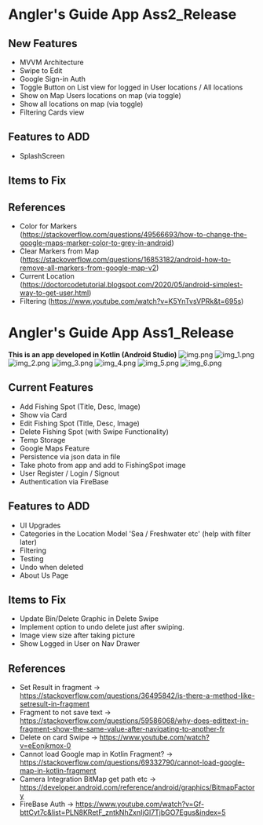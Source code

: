 # __Angler's Guide App__ Ass2_Release
## New Features
- MVVM Architecture
- Swipe to Edit
- Google Sign-in Auth
- Toggle Button on List view for logged in User locations / All locations
- Show on Map Users locations on map (via toggle)
- Show all locations on map (via toggle)
- Filtering Cards view

## Features to ADD
- SplashScreen

## Items to Fix


## References
 - Color for Markers (https://stackoverflow.com/questions/49566693/how-to-change-the-google-maps-marker-color-to-grey-in-android)
 - Clear Markers from Map (https://stackoverflow.com/questions/16853182/android-how-to-remove-all-markers-from-google-map-v2)
 - Current Location (https://doctorcodetutorial.blogspot.com/2020/05/android-simplest-way-to-get-user.html)
 - Filtering (https://www.youtube.com/watch?v=K5YnTvsVPRk&t=695s)

# __Angler's Guide App__ Ass1_Release
__This is an app developed in Kotlin (Android Studio)__
![img.png](img.png)
![img_1.png](img_1.png)
![img_2.png](img_2.png)
![img_3.png](img_3.png)
![img_4.png](img_4.png)
![img_5.png](img_5.png)
![img_6.png](img_6.png)

## Current Features
- Add Fishing Spot (Title, Desc, Image)
- Show via Card
- Edit Fishing Spot (Title, Desc, Image)
- Delete Fishing Spot (with Swipe Functionality)
- Temp Storage
- Google Maps Feature
- Persistence via json data in file
- Take photo from app and add to FishingSpot image
- User Register / Login / Signout 
- Authentication via FireBase

## Features to ADD
- UI Upgrades
- Categories in the Location Model 'Sea / Freshwater etc' (help with filter later)
- Filtering
- Testing
- Undo when deleted 
- About Us Page

## Items to Fix
- Update Bin/Delete Graphic in Delete Swipe
- Implement option to undo delete just after swiping.
- Image view size after taking picture
- Show Logged in User on Nav Drawer


## References 
- Set Result in fragment -> https://stackoverflow.com/questions/36495842/is-there-a-method-like-setresult-in-fragment
- Fragment to not save text -> https://stackoverflow.com/questions/59586068/why-does-edittext-in-fragment-show-the-same-value-after-navigating-to-another-fr
- Delete on card Swipe -> https://www.youtube.com/watch?v=eEonjkmox-0
- Cannot load Google map in Kotlin Fragment? -> https://stackoverflow.com/questions/69332790/cannot-load-google-map-in-kotlin-fragment
- Camera Integration BitMap get path etc -> https://developer.android.com/reference/android/graphics/BitmapFactory
- FireBase Auth -> https://www.youtube.com/watch?v=Gf-bttCyt7c&list=PLN8KRetF_zntkNhZxnIjGl7TjbGO7Egus&index=5